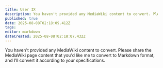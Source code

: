 ```yaml
---
title: User IX
description: You haven't provided any MediaWiki content to convert. Please share the MediaWiki page content that you'd like me to convert to Markdown format, and I'll...
published: true
date: 2025-08-08T02:18:09.412Z
tags: 
editor: markdown
dateCreated: 2025-08-08T02:18:07.432Z
---
```


You haven't provided any MediaWiki content to convert. Please share the MediaWiki page content that you'd like me to convert to Markdown format, and I'll convert it according to your specifications.